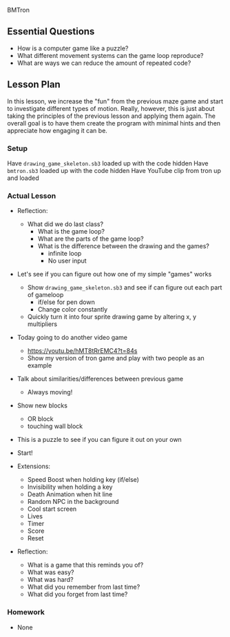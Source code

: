 BMTron

## Essential Questions

- How is a computer game like a puzzle?
- What different movement systems can the game loop reproduce?
- What are ways we can reduce the amount of repeated code?

## Lesson Plan

In this lesson, we increase the "fun" from the previous maze game and start
to investigate different types of motion. Really, however, this is just about
taking the principles of the previous lesson and applying them again. The overall
goal is to have them create the program with minimal hints and then appreciate
how engaging it can be.

### Setup

Have `drawing_game_skeleton.sb3` loaded up with the code hidden
Have `bmtron.sb3` loaded up with the code hidden
Have YouTube clip from tron up and loaded

### Actual Lesson

- Reflection:
    - What did we do last class?
        - What is the game loop?
        - What are the parts of the game loop?
        - What is the difference between the drawing and the games?
            - infinite loop
            - No user input
- Let's see if you can figure out how one of my simple "games" works
    - Show `drawing_game_skeleton.sb3` and see if can figure out each part of gameloop
        - if/else for pen down
        - Change color constantly
    - Quickly turn it into four sprite drawing game by altering x, y multipliers
- Today going to do another video game
    - https://youtu.be/hMT8tRrEMC4?t=84s
    - Show my version of tron game and play with two people as an example
- Talk about similarities/differences between previous game
    - Always moving!
- Show new blocks
    - OR block
    - touching wall block
- This is a puzzle to see if you can figure it out on your own
- Start!

- Extensions:
    - Speed Boost when holding key (if/else)
    - Invisibility when holding a key
    - Death Animation when hit line
    - Random NPC in the background
    - Cool start screen
    - Lives
    - Timer
    - Score
    - Reset
- Reflection:
    - What is a game that this reminds you of?
    - What was easy?
    - What was hard?
    - What did you remember from last time?
    - What did you forget from last time?

### Homework

- None
